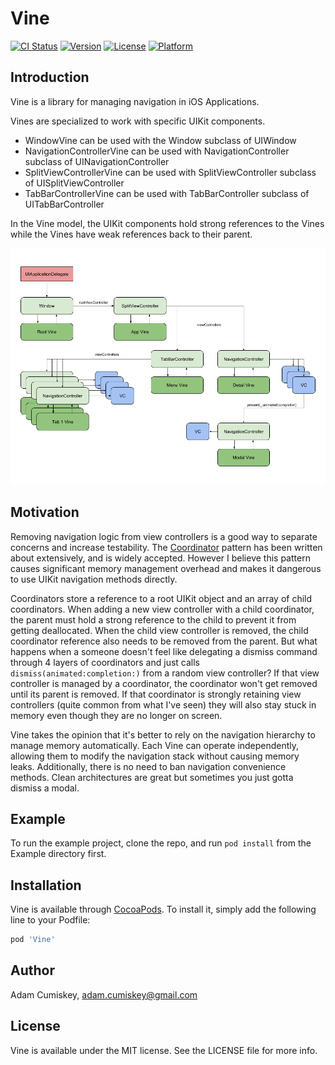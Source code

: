 # Vine

[![CI Status](https://img.shields.io/travis/Adam/Vine.svg?style=flat)](https://travis-ci.org/Adam/Vine)
[![Version](https://img.shields.io/cocoapods/v/Vine.svg?style=flat)](https://cocoapods.org/pods/Vine)
[![License](https://img.shields.io/cocoapods/l/Vine.svg?style=flat)](https://cocoapods.org/pods/Vine)
[![Platform](https://img.shields.io/cocoapods/p/Vine.svg?style=flat)](https://cocoapods.org/pods/Vine)

## Introduction

Vine is a library for managing navigation in iOS Applications.

Vines are specialized to work with specific UIKit components.
  - WindowVine can be used with the Window subclass of UIWindow
  - NavigationControllerVine can be used with NavigationController subclass of UINavigationController
  - SplitViewControllerVine can be used with SplitViewController subclass of UISplitViewController
  - TabBarControllerVine can be used with TabBarController subclass of UITabBarController

In the Vine model, the UIKit components hold strong references to the Vines while the Vines have weak references
back to their parent.

![Vine Example](images/vine_example.png)

## Motivation

Removing navigation logic from view controllers is a good way to separate concerns and increase testability.
The [Coordinator](http://khanlou.com/2015/10/coordinators-redux/) pattern has been written about extensively,
and is widely accepted. However I believe this pattern causes significant memory management overhead and makes
it dangerous to use UIKit navigation methods directly.

Coordinators store a reference to a root UIKit object and an array of child coordinators. When adding a new view controller
with a child coordinator, the parent must hold a strong reference to the child to prevent it from getting deallocated.
When the child view controller is removed, the child coordinator reference also needs to be removed from the parent.
But what happens when a someone doesn't feel like delegating a dismiss command through 4 layers of coordinators and
just calls `dismiss(animated:completion:)` from a random view controller? If that view controller is managed by a coordinator, the coordinator won't
get removed until its parent is removed. If that coordinator is strongly retaining view controllers (quite common from what I've seen)
they will also stay stuck in memory even though they are no longer on screen.

Vine takes the opinion that it's better to rely on the navigation hierarchy to manage memory automatically.
Each Vine can operate independently, allowing them to modify the navigation stack without causing memory leaks.
Additionally, there is no need to ban navigation convenience methods.
Clean architectures are great but sometimes you just gotta dismiss a modal.

## Example

To run the example project, clone the repo, and run `pod install` from the Example directory first.

## Installation

Vine is available through [CocoaPods](https://cocoapods.org). To install
it, simply add the following line to your Podfile:

```ruby
pod 'Vine'
```

## Author

Adam Cumiskey, adam.cumiskey@gmail.com

## License
Vine is available under the MIT license. See the LICENSE file for more info.
